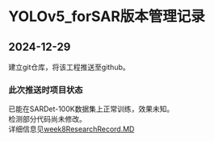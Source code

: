 # YOLOv5_forSAR版本管理记录

## 2024-12-29
建立git仓库，将该工程推送至github。
### 此次推送时项目状态
已能在SARDet-100K数据集上正常训练，效果未知。  
检测部分代码尚未修改。  
详细信息见[week8ResearchRecord.MD](doc/week8ResearchRecord.MD)

